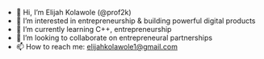 - 👋 Hi, I’m Elijah Kolawole (@prof2k)
- 🔨 I’m interested in entrepreneurship & building powerful digital products
- 🌱 I’m currently learning C++, entrepreneurship
- 💞️ I’m looking to collaborate on entrepreneural partnerships
- 📫 How to reach me: elijahkolawole1@gmail.com

<!---
prof2k/prof2k is a ✨ special ✨ repository because its `README.md` (this file) appears on your GitHub profile.
You can click the Preview link to take a look at your changes.
--->
